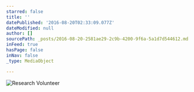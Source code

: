 ```yaml
---
starred: false
title: ''
datePublished: '2016-08-20T02:33:09.077Z'
dateModified: null
author: []
sourcePath: _posts/2016-08-20-2581ae29-2c9b-4200-9f6a-5a1d7d544612.md
inFeed: true
hasPage: false
inNav: false
_type: MediaObject

---
```

![Research Volunteer](https://the-grid-user-content.s3-us-west-2.amazonaws.com/eac3fc7f-2857-4fba-9275-5c1d1e733aa3.jpg)